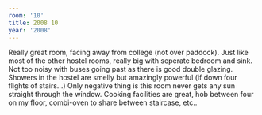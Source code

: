 ```yaml
---
room: '10'
title: 2008 10
year: '2008'
---
```


Really great room, facing away from college (not over paddock). Just like most of the other hostel rooms, really big with seperate bedroom and sink. Not too noisy with buses going past as there is good double glazing. Showers in the hostel are smelly but amazingly powerful (if down four flights of stairs...) Only negative thing is this room never gets any sun straight through the window. Cooking facilities are great, hob between four on my floor, combi-oven to share between staircase, etc..